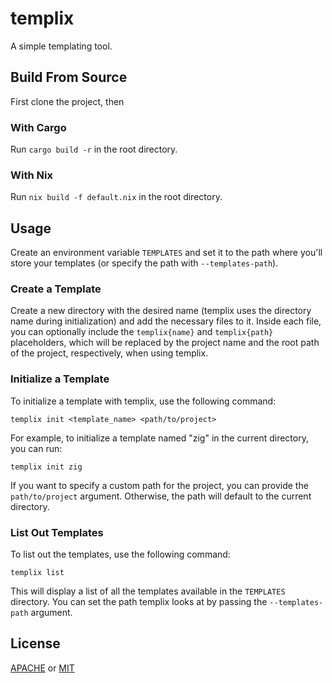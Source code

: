 # templix

A simple templating tool.

## Build From Source

First clone the project, then

### With Cargo

Run `cargo build -r` in the root directory.

### With Nix

Run `nix build -f default.nix` in the root directory.

## Usage

Create an environment variable `TEMPLATES` and set it to the path where you'll store your templates (or specify the path with `--templates-path`).

### Create a Template

Create a new directory with the desired name (templix uses the directory name during initialization) and add the necessary files to it. Inside each file, you can optionally include the `templix{name}` and `templix{path}` placeholders, which will be replaced by the project name and the root path of the project, respectively, when using templix.

### Initialize a Template

To initialize a template with templix, use the following command:

```
templix init <template_name> <path/to/project>
```

For example, to initialize a template named "zig" in the current directory, you can run:

```
templix init zig
```

If you want to specify a custom path for the project, you can provide the `path/to/project` argument. Otherwise, the path will default to the current directory.

### List Out Templates

To list out the templates, use the following command:

```
templix list
```

This will display a list of all the templates available in the `TEMPLATES` directory. You can set the path templix looks at by passing the `--templates-path` argument.


## License
[APACHE](https://www.github.com/jmstevers/templix/LICENSE-APACHE) or
[MIT](https://www.github.com/jmstevers/templix/LICENSE-MIT)